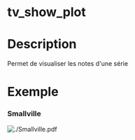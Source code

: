 # tv_show_plot

# Description

Permet de visualiser les notes d'une série

# Exemple

### Smallville
![./Smallville.pdf]()
